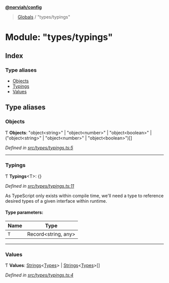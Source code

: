 **[@norviah/config](../README.md)**

> [Globals](../globals.md) / "types/typings"

# Module: "types/typings"

## Index

### Type aliases

* [Objects](_types_typings_.md#objects)
* [Typings](_types_typings_.md#typings)
* [Values](_types_typings_.md#values)

## Type aliases

### Objects

Ƭ  **Objects**: \"object\<string>\" \| \"object\<number>\" \| \"object\<boolean>\" \| (\"object\<string>\" \| \"object\<number>\" \| \"object\<boolean>\")[]

*Defined in [src/types/typings.ts:5](https://github.com/Norviah/config/blob/cd1d202/src/types/typings.ts#L5)*

___

### Typings

Ƭ  **Typings**\<T>: {}

*Defined in [src/types/typings.ts:11](https://github.com/Norviah/config/blob/cd1d202/src/types/typings.ts#L11)*

As TypeScript only exists within compile time, we'll need a type to reference
desired types of a given interface within runtime.

#### Type parameters:

Name | Type |
------ | ------ |
`T` | Record\<string, any> |

___

### Values

Ƭ  **Values**: [Strings](_types_typescript_strings_.md#strings)\<[Types](_types_types_.md#types)> \| [Strings](_types_typescript_strings_.md#strings)\<[Types](_types_types_.md#types)>[]

*Defined in [src/types/typings.ts:4](https://github.com/Norviah/config/blob/cd1d202/src/types/typings.ts#L4)*
